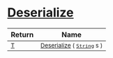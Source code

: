# [Deserialize](./NetCoreSerializationHelper-100664135.md)



| Return | Name | 
| --- | --- | 
| <sub>[T](./NetCoreSerializationHelper-100664135.md)</sub>| <sub>[Deserialize](./NetCoreSerializationHelper-100664135.md) ( [`String`](https://docs.microsoft.com/en-us/dotnet/api/System.String) s )</sub>| <br>


